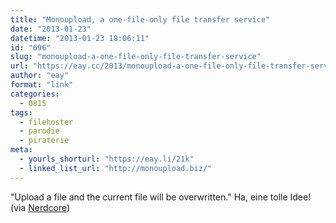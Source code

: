 ```yaml
---
title: "Monoupload, a one-file-only file transfer service"
date: "2013-01-23"
datetime: "2013-01-23 18:06:11"
id: "696"
slug: "monoupload-a-one-file-only-file-transfer-service"
url: "https://eay.cc/2013/monoupload-a-one-file-only-file-transfer-service/"
author: "eay"
format: "link"
categories:
  - 0815
tags:
  - filehoster
  - parodie
  - piraterie
meta:
  - yourls_shorturl: "https://eay.li/21k"
  - linked_list_url: "http://monoupload.biz/"
---
```


"Upload a file and the current file will be overwritten." Ha, eine tolle Idee! (via [Nerdcore](http://www.crackajack.de/2013/01/23/monoupload-a-one-file-sharing-service/))
